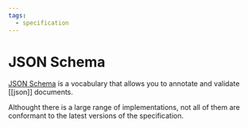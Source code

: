 ```yaml
---
tags:
  - specification
---
```

# JSON Schema

[JSON Schema] is a vocabulary that allows you to annotate and validate [[json]] documents.

Althought there is a large range of implementations, not all of them are conformant to the latest versions of the specification.


[JSON Schema]: https://json-schema.org/